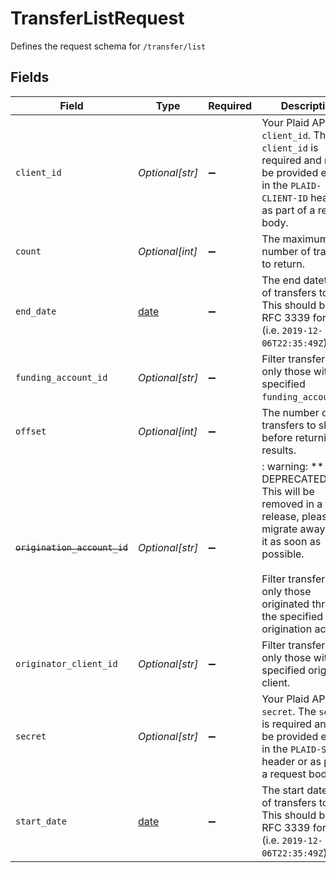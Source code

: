 # TransferListRequest

Defines the request schema for `/transfer/list`


## Fields

| Field                                                                                                                                                                                                         | Type                                                                                                                                                                                                          | Required                                                                                                                                                                                                      | Description                                                                                                                                                                                                   |
| ------------------------------------------------------------------------------------------------------------------------------------------------------------------------------------------------------------- | ------------------------------------------------------------------------------------------------------------------------------------------------------------------------------------------------------------- | ------------------------------------------------------------------------------------------------------------------------------------------------------------------------------------------------------------- | ------------------------------------------------------------------------------------------------------------------------------------------------------------------------------------------------------------- |
| `client_id`                                                                                                                                                                                                   | *Optional[str]*                                                                                                                                                                                               | :heavy_minus_sign:                                                                                                                                                                                            | Your Plaid API `client_id`. The `client_id` is required and may be provided either in the `PLAID-CLIENT-ID` header or as part of a request body.                                                              |
| `count`                                                                                                                                                                                                       | *Optional[int]*                                                                                                                                                                                               | :heavy_minus_sign:                                                                                                                                                                                            | The maximum number of transfers to return.                                                                                                                                                                    |
| `end_date`                                                                                                                                                                                                    | [date](https://docs.python.org/3/library/datetime.html#date-objects)                                                                                                                                          | :heavy_minus_sign:                                                                                                                                                                                            | The end datetime of transfers to list. This should be in RFC 3339 format (i.e. `2019-12-06T22:35:49Z`)                                                                                                        |
| `funding_account_id`                                                                                                                                                                                          | *Optional[str]*                                                                                                                                                                                               | :heavy_minus_sign:                                                                                                                                                                                            | Filter transfers to only those with the specified `funding_account_id`.                                                                                                                                       |
| `offset`                                                                                                                                                                                                      | *Optional[int]*                                                                                                                                                                                               | :heavy_minus_sign:                                                                                                                                                                                            | The number of transfers to skip before returning results.                                                                                                                                                     |
| ~~`origination_account_id`~~                                                                                                                                                                                  | *Optional[str]*                                                                                                                                                                                               | :heavy_minus_sign:                                                                                                                                                                                            | : warning: ** DEPRECATED **: This will be removed in a future release, please migrate away from it as soon as possible.<br/><br/>Filter transfers to only those originated through the specified origination account. |
| `originator_client_id`                                                                                                                                                                                        | *Optional[str]*                                                                                                                                                                                               | :heavy_minus_sign:                                                                                                                                                                                            | Filter transfers to only those with the specified originator client.                                                                                                                                          |
| `secret`                                                                                                                                                                                                      | *Optional[str]*                                                                                                                                                                                               | :heavy_minus_sign:                                                                                                                                                                                            | Your Plaid API `secret`. The `secret` is required and may be provided either in the `PLAID-SECRET` header or as part of a request body.                                                                       |
| `start_date`                                                                                                                                                                                                  | [date](https://docs.python.org/3/library/datetime.html#date-objects)                                                                                                                                          | :heavy_minus_sign:                                                                                                                                                                                            | The start datetime of transfers to list. This should be in RFC 3339 format (i.e. `2019-12-06T22:35:49Z`)                                                                                                      |